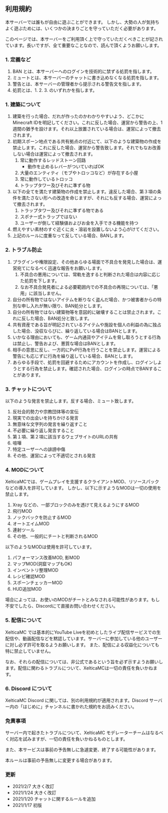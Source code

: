 
## 利用規約

本サーバーでは誰もが自由に遊ぶことができます。
しかし、大勢の人が気持ちよく遊ぶためには、いくつかの決まりごとを守っていただく必要があります。

このページでは、本サーバーをご利用頂く上で守っていただくべきことが記されています。長いですが、全て重要なことなので、読んで頂くようお願いします。

### 1. 定義など

1. BAN とは、本サーバーへのログインを技術的に禁ずる処罰を指します。
2. ミュートとは、本サーバーのチャットに書き込めなくなる処罰を指します。
3. 警告とは、本サーバーの管理者から提示される警告文を指します。
4. 処罰とは、1. 2. 3. のいずれかを指します。

### 1. 建築について

1. 建築を行った場合、だれが作ったのかわかりやすいよう、どこかにMinecraft IDを明記してください。これに反した場合、運営から警告の上、1週間の猶予を設けます。それ以上放置されている場合は、運営によって撤去されます。
2. 初期スポーン地点である共有拠点の付近にて、以下のような建築物の作成を禁止します。これに反した場合、運営から警告致します。それでもなお改善しない場合は運営によって撤去されます。
	1. 常に動作するレッドストーン回路
		- 動作を止めるレバーがついていればOK
	2. 大量のエンティティ（モブやトロッコなど）が存在する小屋
	3. 常に動作しているトロッコ
	4. トラップタワー及びそれに準ずる物
3. 以下の全てを満たす建築物の作成を禁止します。違反した場合、第３項の条件を満たさない形への改造を命じますが、それにも反する場合、運営によって撤去されます。
	1. トラップタワー及びそれに準ずる物である
	1. スポナー式トラップではない
	1. ユーザーが倒して経験値およびお金を入手できる機能を持つ
4. 燃えやすい素材のすぐ近くに炎・溶岩を設置しないよう心がけてください。
5. 上記のルールに度重なって反している場合、BANします。

### 2. トラブル防止

1. プラグインや権限設定、その他あらゆる場面で不具合を発見した場合は、運営宛てになるべく迅速な報告をお願いします。
	1. 不具合の悪用については、常軌を逸すると判断された場合は内容に応じた処罰を下します。
	2. なお不具合発見者による必要範囲内での不具合の再現については、「悪用」に該当しません。
2. 自分の所有物ではないアイテムを断りなく盗んだ場合、かつ被害者からの特別な申し入れが無い限り、BAN処分とします。
3. 自分の所有物ではない建築物等を意図的に破壊することは禁止されます。これに反した場合、BAN処分と致します。
4. 共有資産である旨が明記されているアイテムや施設を個人の利益の為に独占した場合、没収ならびに、繰り返している場合はBANとします。
5. いかなる理由においても、ゲーム内通貨やアイテムを脅し取ろうとする行為は禁止し、警告および、悪質な場合はBANとします。
6. 相手の意思に反し、一方的にPvP行為を行うことを禁止します。運営による警告にも応じずに行為を繰り返している場合、BANとします。
7. あらゆる手段で、処罰を回避するためにアカウントを作成し、ログインしようとする行為を禁止します。確認された場合、ログインの時点でBANすることがあります。

### 3. チャットについて

以下のような発言を禁止します。反する場合、ミュート致します。

1.  反社会的勢力や宗教団体等の宣伝
2.  現実での出会いを持ちかける発言
3.  無意味な文字列の発言を繰り返すこと
4.  不必要に繰り返し発言すること
5.  第１項、第２項に該当するウェブサイトのURLの共有
6.  喧嘩
7.  特定ユーザーへの誹謗中傷
8.  その他、運営によって不適切とされる発言

### 4. MODについて

XelticaMCでは、ゲームプレイを支援するクライアントMOD、リソースパックなどの導入を許可しています。
しかし、以下に示すようなMODは一切の使用を禁止します。

1. Xray などの、一部ブロックのみを透けて見えるようにするMOD
2. 飛行MOD
3. ノックバックを防止するMOD
4. オートエイムMOD
5. 連射ツール
6. その他、一般的にチートと判断されるMOD

以下のようなMODは使用を許可しています。

1. パフォーマンス改善MOD, 影MOD
2. マップMOD(洞窟マップもOK)
3. インベントリ整理MOD
4. レシピ確認MOD
5. スポーンチェッカーMOD
6. HUD追加MOD

場合によっては、お使いのMODがチートとみなされる可能性があります。もし不安でしたら、Discordにて直接お問い合わせください。

### 5. 配信について

XelticaMC では基本的にYouTube Liveを初めとしたライブ配信サービスでの生配信や、動画配信などを黙認しています。サーバーに参加している他のユーザーに対し必ず許可を取るようお願いします。
また、配信による収益化についても特に禁止していません。

なお、それらの配信については、非公式であるという旨を必ず示すようお願いします。配信に関わるトラブルについて、XelticaMCは一切の責任を負いかねます。

### 6. Discord について

XelticaMC Discord に関しては、別の利用規約が適用されます。Discord サーバー内の「はじめに」チャンネルに書かれた規約をお読みください。

### 免責事項

サーバー内で起きたトラブルについて、XelticaMC モデレーターチームはなるべく対応を試みますが、一切の責任を負いかねるものとします。

また、本サービスは事前の予告無しに急遽変更、終了する可能性があります。

本ルールは事前の予告無しに変更する場合があります。

### 更新

* 2021/2/7  大きく改訂
* 2021/1/24 大きく改訂
* 2021/1/20 チャットに関するルールを追加
* 2021/1/17 初版
